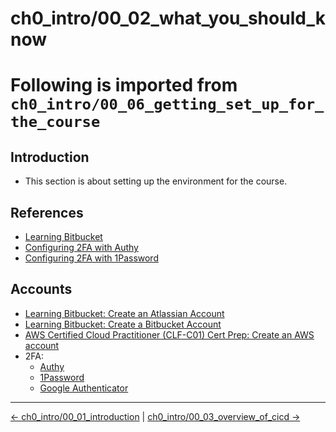 # ch0_intro/00_02_what_you_should_know

# Following is imported from `ch0_intro/00_06_getting_set_up_for_the_course`
## Introduction
- This section is about setting up the environment for the course.

## References
- [Learning Bitbucket]()
- [Configuring 2FA with Authy](https://www.linkedin.com/learning/security-tips/configuring-2fa-with-authy)
- [Configuring 2FA with 1Password](https://www.linkedin.com/learning/security-tips/configuring-2fa-with-1password)

## Accounts
- [Learning Bitbucket: Create an Atlassian Account]()
- [Learning Bitbucket: Create a Bitbucket Account]()
- [AWS Certified Cloud Practitioner (CLF-C01) Cert Prep: Create an AWS account](https://www.linkedin.com/learning/aws-certified-cloud-practitioner-clf-c01-cert-prep-1-cloud-concepts/create-an-aws-account)
- 2FA:
    - [Authy](https://www.authy.com/)
    - [1Password](https://1password.com/)
    - [Google Authenticator](https://play.google.com/store/apps/details?id=com.google.android.apps.authenticator2&hl=en)


<!-- FooterStart -->
---
[← ch0_intro/00_01_introduction](../00_01_introduction/README.md) | [ch0_intro/00_03_overview_of_cicd →](../00_03_overview_of_cicd/README.md)
<!-- FooterEnd -->
